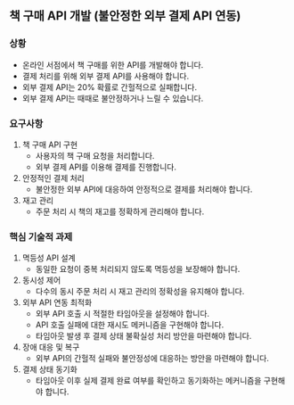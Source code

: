 ## 책 구매 API 개발 (불안정한 외부 결제 API 연동)

### 상황
- 온라인 서점에서 책 구매를 위한 API를 개발해야 합니다.
- 결제 처리를 위해 외부 결제 API를 사용해야 합니다.
- 외부 결제 API는 20% 확률로 간헐적으로 실패합니다.
- 외부 결제 API는 때때로 불안정하거나 느릴 수 있습니다.

### 요구사항
1. 책 구매 API 구현
   - 사용자의 책 구매 요청을 처리합니다.
   - 외부 결제 API를 이용해 결제를 진행합니다.
2. 안정적인 결제 처리
   - 불안정한 외부 API에 대응하여 안정적으로 결제를 처리해야 합니다.
3. 재고 관리
   - 주문 처리 시 책의 재고를 정확하게 관리해야 합니다.

### 핵심 기술적 과제
1. 멱등성 API 설계
   - 동일한 요청이 중복 처리되지 않도록 멱등성을 보장해야 합니다.
2. 동시성 제어
   - 다수의 동시 주문 처리 시 재고 관리의 정확성을 유지해야 합니다.
3. 외부 API 연동 최적화
   - 외부 API 호출 시 적절한 타임아웃을 설정해야 합니다.
   - API 호출 실패에 대한 재시도 메커니즘을 구현해야 합니다.
   - 타임아웃 발생 후 결제 상태 불확실성 처리 방안을 마련해야 합니다.
4. 장애 대응 및 복구
   - 외부 API의 간헐적 실패와 불안정성에 대응하는 방안을 마련해야 합니다.
5. 결제 상태 동기화
   - 타임아웃 이후 실제 결제 완료 여부를 확인하고 동기화하는 메커니즘을 구현해야 합니다.

